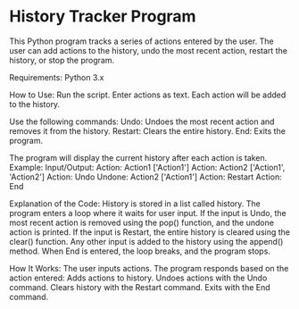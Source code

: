 # History Tracker Program
This Python program tracks a series of actions entered by the user. The user can add actions to the history, undo the most recent action, restart the history, or stop the program.

Requirements:
Python 3.x

How to Use:
Run the script.
Enter actions as text. Each action will be added to the history.

Use the following commands:
Undo: Undoes the most recent action and removes it from the history.
Restart: Clears the entire history.
End: Exits the program.

The program will display the current history after each action is taken.
Example:
Input/Output:
Action: Action1
['Action1']
Action: Action2
['Action1', 'Action2']
Action: Undo
Undone: Action2
['Action1']
Action: Restart
Action: End

Explanation of the Code:
History is stored in a list called history.
The program enters a loop where it waits for user input.
If the input is Undo, the most recent action is removed using the pop() function, and the undone action is printed.
If the input is Restart, the entire history is cleared using the clear() function.
Any other input is added to the history using the append() method.
When End is entered, the loop breaks, and the program stops.

How It Works:
The user inputs actions.
The program responds based on the action entered:
Adds actions to history.
Undoes actions with the Undo command.
Clears history with the Restart command.
Exits with the End command.
